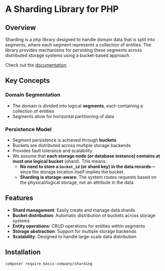 # A Sharding Library for PHP

## Overview

Sharding is a php library designed to handle domain data that is split into segments, where each segment represents a collection of entities. The library provides mechanisms for persisting these segments across distributed storage systems using a bucket-based approach.

Check out the [documentation](https://deepwiki.com/basis-company/sharding.php).

## Key Concepts

### Domain Segmentation
- The domain is divided into logical **segments**, each containing a collection of entities
- Segments allow for horizontal partitioning of data

### Persistence Model
- Segment persistence is achieved through **buckets**
- Buckets are distributed across multiple storage backends
- Provides fault tolerance and scalability
- We assume that **each storage node (or database instance) contains at most one logical bucket** (shard). This means:
  - **No need to store a `bucket_id` (or shard key) in the data records**—since the storage location itself implies the bucket.
  - **Sharding is storage-aware**: The system routes requests based on the physical/logical storage, not an attribute in the data.

## Features

- **Shard management**: Easily create and manage data shards
- **Bucket distribution**: Automatic distribution of buckets across storage systems
- **Entity operations**: CRUD operations for entities within segments
- **Storage abstraction**: Support for multiple storage backends
- **Scalability**: Designed to handle large-scale data distribution

## Installation

```bash
composer require basis-company/sharding
```
